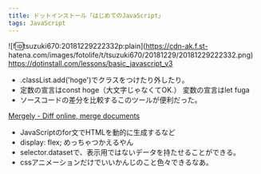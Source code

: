 ```yaml
---
title: ドットインストール「はじめてのJavaScript」
tags: JavaScript
---
```

![f:id:tsuzuki670:20181229222332p:plain](https://cdn-ak.f.st-
hatena.com/images/fotolife/t/tsuzuki670/20181229/20181229222332.png)  
<https://dotinstall.com/lessons/basic_javascript_v3>

  * .classList.add('hoge')でクラスをつけたり外したり。
  * 定数の宣言はconst hoge（大文字じゃなくてOK.） 変数の宣言はlet fuga
  * ソースコードの差分を比較するこのツールが便利だった。

[Mergely - Diff online, merge documents](http://mergely.com/editor)

  * JavaScriptのfor文でHTMLを動的に生成するなど
  * display: flex; めっちゃつかえるやん
  * selector.datasetで、表示用ではないデータを持たせることができる。
  * cssアニメーションだけでいいかんじのこと色々できるなあ。